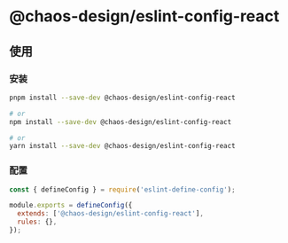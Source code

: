 # @chaos-design/eslint-config-react

## 使用

### 安装

```sh
pnpm install --save-dev @chaos-design/eslint-config-react

# or
npm install --save-dev @chaos-design/eslint-config-react

# or
yarn install --save-dev @chaos-design/eslint-config-react
```

### 配置

```js
const { defineConfig } = require('eslint-define-config');

module.exports = defineConfig({
  extends: ['@chaos-design/eslint-config-react'],
  rules: {},
});
```
